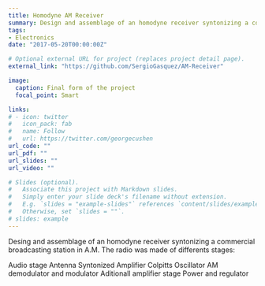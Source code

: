 ```yaml
---
title: Homodyne AM Receiver
summary: Design and assemblage of an homodyne receiver syntonizing a commercial broadcasting station in A.M
tags:
- Electronics
date: "2017-05-20T00:00:00Z"

# Optional external URL for project (replaces project detail page).
external_link: "https://github.com/SergioGasquez/AM-Receiver"

image:
  caption: Final form of the project
  focal_point: Smart

links:
# - icon: twitter
#   icon_pack: fab
#   name: Follow
#   url: https://twitter.com/georgecushen
url_code: ""
url_pdf: ""
url_slides: ""
url_video: ""

# Slides (optional).
#   Associate this project with Markdown slides.
#   Simply enter your slide deck's filename without extension.
#   E.g. `slides = "example-slides"` references `content/slides/example-slides.md`.
#   Otherwise, set `slides = ""`.
# slides: example
---
```


Desing and assemblage of an homodyne receiver syntonizing a commercial broadcasting station in A.M. The radio was made of differents stages:

Audio stage
Antenna
Syntonized Amplifier
Colpitts Oscillator
AM demodulator and modulator
Aditionall amplifier stage
Power and regulator
